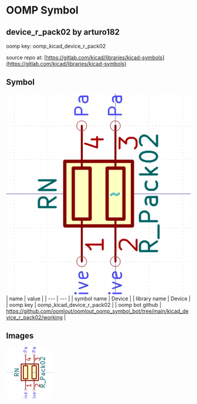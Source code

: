# OOMP Symbol  
## device_r_pack02  by arturo182  
  
oomp key: oomp_kicad_device_r_pack02  
  
source repo at: [https://gitlab.com/kicad/libraries/kicad-symbols](https://gitlab.com/kicad/libraries/kicad-symbols)  
## Symbol  
  
[![working.png](working_600.png)](working.png)  
| name | value | 
| --- | --- | 
| symbol name | Device | 
| library name | Device | 
| oomp key | oomp_kicad_device_r_pack02 | 
| oomp bot github | https://github.com/oomlout/oomlout_oomp_symbol_bot/tree/main/kicad_device_r_pack02/working | 
## Images  
  
[![working.png](working_140.png)](working.png)  
